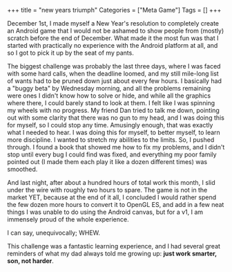 +++
title = "new years triumph"
Categories = ["Meta Game"]
Tags = []
+++
<p>December 1st, I made myself a New Year's resolution to completely create an Android game that I would not be ashamed to show people from (mostly) scratch before the end of December. What made it the most fun was that I started with practically no experience with the Android platform at all, and so I got to pick it up by the seat of my pants.<p />The biggest challenge was probably the last three days, where I was faced with some hard calls, when the deadline loomed, and my still mile-long list of wants had to be pruned down just about every few hours. I basically had a "buggy beta" by Wednesday morning, and all the problems remaining were ones I didn't know how to solve or hide, and while all the graphics where there, I could barely stand to look at them. I felt like I was spinning my wheels with no progress. My friend Dan tried to talk me down, pointing out with some clarity that there was no gun to my head, and I was doing this for myself, so I could stop any time. Amusingly enough, that was exactly what I needed to hear. I was doing this for myself, to better myself, to learn more discipline. I wanted to stretch my abilities to the limits. So, I pushed through. I found a book that showed me how to fix my problems, and I didn't stop until every bug I could find was fixed, and everything my poor family pointed out (I made them each play it like a dozen different times) was smoothed.<p />  And last night, after about a hundred hours of total work this month, I slid under the wire with roughly two hours to spare. The game is not in the market YET, because at the end of it all, I concluded I would rather spend the few dozen more hours to convert it to OpenGL ES, and add in a few neat things I was unable to do using the Android canvas, but for a v1, I am immensely proud of the whole experience.<p />I can say, unequivocally; WHEW. <p />This challenge was a fantastic learning experience, and I had several great reminders of what my dad always told me growing up: <strong>just work smarter, son, not harder</strong>.</p>
